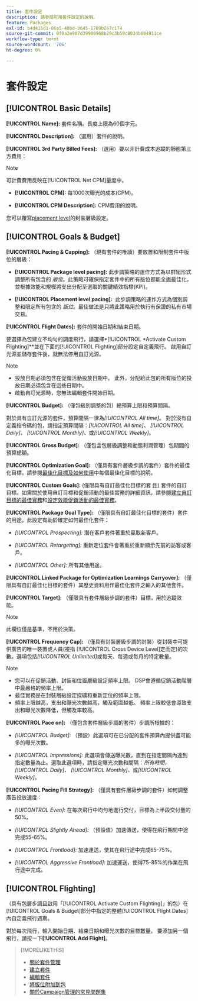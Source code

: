 ```yaml
---
title: 套件設定
description: 請參閱可用套件設定的說明。
feature: Packages
exl-id: b4d415d1-86a5-40bd-b645-1709b267c174
source-git-commit: 0f0a2e907d39900968b29c3b59c8034b604911ce
workflow-type: tm+mt
source-wordcount: '706'
ht-degree: 0%

---
```


# 套件設定

## [!UICONTROL Basic Details]

**[!UICONTROL Name]:** 套件名稱。長度上限為60個字元。

**[!UICONTROL Description]:** （選用）套件的說明。

**[!UICONTROL 3rd Party Billed Fees]:** （選用）要以非計費成本追蹤的靜態第三方費用：

>[!NOTE]
>
>可計費費用反映在[!UICONTROL Net CPM]量度中。
* **[!UICONTROL CPM]:** 每1000次曝光的成本(CPM)。

* **[!UICONTROL CPM Description]:** CPM費用的說明。

您可以覆寫[placement level](/help/dsp/campaign-management/placements/placement-settings.md)的封裝層級設定。

## [!UICONTROL Goals & Budget]

**[!UICONTROL Pacing & Capping]:** （現有套件的唯讀）要放置和限制套件中版位的層級：

* **[!UICONTROL Package level pacing]:** 此步調策略的運作方式為以群組形式調整所有包含的 *版位*。此策略可確保指定套件中的所有版位都能全面最佳化，並根據效能和規模將支出分配至選取的關鍵績效指標(KPI)。

* **[!UICONTROL Placement level pacing]:**  此步調策略的運作方式為個別調整和限定所有包含的 *版位*。最佳做法是只將此策略用於執行有保證的私有市場交易。

**[!UICONTROL Flight Dates]:** 套件的開始日期和結束日期。

要選擇為包建立不均勻的調度飛行，請選擇&#x200B;*[!UICONTROL *Activate Custom Flighting]**並在下面的[!UICONTROL Flighting]部分設定自定義飛行。 啟用自訂光源並儲存套件後，就無法停用自訂光源。

>[!NOTE]
>
>* 投放日期必須包含在促銷活動投放日期中。 此外，分配給此包的所有版位的投放日期必須包含在這些日期中。
> * 啟動自訂光源時，您無法編輯套件開始日期。


**[!UICONTROL Budget]:** （僅包級別調整的包）總預算上限和預算間隔。

對於具有自訂光源的套件，預算間隔一律為&#x200B;*[!UICONTROL All time]*。 對於沒有自定義指令碼的包，請指定預算間隔：*[!UICONTROL All time]、* *[!UICONTROL Daily]、* *[!UICONTROL Monthly]、*&#x200B;或&#x200B;*[!UICONTROL Weekly]*。

**[!UICONTROL Gross Budget]:** （僅包含包層級調整和動態利潤管理）包期間的預算總額。

**[!UICONTROL Optimization Goal]:** （僅具有套件層級步調的套件）套件的最佳化目標。請參閱[最佳化目標及如何使用](/help/dsp/optimization/optimization-goals.md)中每個最佳化目標的說明。

**[!UICONTROL Custom Goals]:** (僅限具有自訂最佳化目標的套 [件)](/help/dsp/optimization/custom-goal-about.md) 套件的自訂目標。如需關於使用自訂目標和促銷活動的最佳實務的詳細資訊，請參閱[建立自訂目標的最佳實務](/help/dsp/optimization/custom-goal-best-practices.md)和[設定效能促銷活動的最佳實務](/help/dsp/optimization/campaign-best-practices-performance.md)。

**[!UICONTROL Package Goal Type]:** （僅限具有自訂最佳化目標的套件）套件的用途。此設定有助於確定如何最佳化套件：

* *[!UICONTROL Prospecting]:* 潛在客戶套件著重於贏取新客戶。

* *[!UICONTROL Retargeting]:* 重新定位套件會著重於重新顯示先前的訪客或客戶。

* *[!UICONTROL Other]:* 所有其他用途。

**[!UICONTROL Linked Package for Optimization Learnings Carryover]:** （僅限具有自訂最佳化目標的套件）其歷史資料用作最佳化套件之輸入的其他套件。

**[!UICONTROL Target]:** （僅限具有套件層級步調的套件）目標，用於追蹤效能。

>[!NOTE]
>
>此欄位僅是基準，不用於決策。

**[!UICONTROL Frequency Cap]:** （僅具有封裝層級步調的封裝）從封裝中可提供廣告的唯一裝置或人員(視指 [!UICONTROL Cross Device Level]定而定)的次數。選項包括&#x200B;*[!UICONTROL Unlimited]*&#x200B;或每天、每週或每月的特定數量。

>[!NOTE]
>
>* 您可以在促銷活動、封裝和位置層級設定頻率上限。 DSP會遵循促銷活動階層中最嚴格的頻率上限。
>* 最佳實務是在封裝層級設定探礦和重新定位的頻率上限。
> * 頻率上限越高，支出和曝光次數越高，觸及範圍越低。 頻率上限較低會導致支出和曝光次數降低，但觸及率較高。


**[!UICONTROL Pace on]:** （僅包含套件層級步調的套件）步調所根據的：

* *[!UICONTROL Budget]:* （預設）此選項可在已分配的套件預算內提供盡可能多的曝光次數。

* *[!UICONTROL Impressions]:* 此選項會傳送曝光數，直到在指定間隔內達到指定數量為止。選取此選項時，請指定曝光次數和間隔：*所有時間，* *[!UICONTROL Daily]、* *[!UICONTROL Monthly]、*&#x200B;或&#x200B;*[!UICONTROL Weekly]*。

**[!UICONTROL Pacing Fill Strategy]:** （僅具有套件層級步調的套件）如何調整廣告投放速度：

* *[!UICONTROL Even]:* 在每次飛行中均勻地進行交付，目標為上半段交付量的50%。

* *[!UICONTROL Slightly Ahead]:* （預設值）加速傳送，使得在飛行期間中途完成55-65%。

* *[!UICONTROL Frontload]:* 加速運送，使其在飛行途中完成65-75%。

* *[!UICONTROL Aggressive Frontload]:* 加速運送，使得75-85%的作業在飛行途中完成。

## [!UICONTROL Flighting]

（具有包層步調且啟用「[!UICONTROL Activate Custom Flighting]」的包）在[!UICONTROL Goals & Budget]部分中指定的整體[!UICONTROL Flight Dates]內自定義飛行週期。

對於每次飛行，輸入開始日期、結束日期和曝光次數的目標數量。 要添加另一個飛行，請按一下&#x200B;**[!UICONTROL Add Flight]**。

>[!MORELIKETHIS]
>
>* [關於套件管理](package-about.md)
>* [建立套件](package-create.md)
>* [編輯套件](package-edit.md)
>* [將版位附加到包](package-attach-placement.md)
>* [關於Campaign管理的常見問題集](/help/dsp/campaign-management/campaign-management-faq.md)

